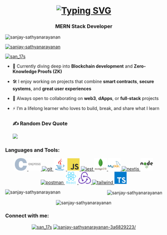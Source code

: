 <h1 align="center"><a href="https://git.io/typing-svg"><img src="https://readme-typing-svg.herokuapp.com?font=Fira+Code&pause=1000&center=true&vCenter=true&width=435&lines=+Hey%F0%9F%91%8B!!+I'm+Sanjay+Sathyanarayanan!" alt="Typing SVG" /></a></h1>

<h3 align="center">MERN Stack Developer</h3>

<p align="left"> <img src="https://komarev.com/ghpvc/?username=sanjay-sathyanarayanan&label=Profile%20views&color=0e75b6&style=flat" alt="sanjay-sathyanarayanan" /> </p>

<p align="left"> <a href="https://github.com/ryo-ma/github-profile-trophy"><img src="https://github-profile-trophy.vercel.app/?username=sanjay-sathyanarayanan" alt="sanjay-sathyanarayanan" /></a> </p>

<p align="left"> <a href="https://twitter.com/0xsanjays" target="blank"><img src="https://img.shields.io/twitter/follow/san_17s?logo=twitter&style=for-the-badge" alt="san_17s" /></a> </p>

- 🌱 Currently diving deep into **Blockchain development** and **Zero-Knowledge Proofs (ZK)**
- 🛠️ I enjoy working on projects that combine **smart contracts**, **secure systems**, and **great user experiences**
- 👯 Always open to collaborating on **web3**, **dApps**, or **full-stack** projects
- ⚡ I’m a lifelong learner who loves to build, break, and share what I learn


  ### ✍️ Random Dev Quote
  ![](https://quotes-github-readme.vercel.app/api?type=horizontal&theme=radical)



<h3 align="left">Languages and Tools:</h3>
<p align="center"> <a href="https://www.cprogramming.com/" target="_blank" rel="noreferrer"> <img src="https://raw.githubusercontent.com/devicons/devicon/master/icons/c/c-original.svg" alt="c" width="40" height="40"/> </a> <a href="https://expressjs.com" target="_blank" rel="noreferrer"> <img src="https://raw.githubusercontent.com/devicons/devicon/master/icons/express/express-original-wordmark.svg" alt="express" width="40" height="40"/> </a> <a href="https://git-scm.com/" target="_blank" rel="noreferrer"> <img src="https://www.vectorlogo.zone/logos/git-scm/git-scm-icon.svg" alt="git" width="40" height="40"/> </a> <a href="https://www.java.com" target="_blank" rel="noreferrer"> <img src="https://raw.githubusercontent.com/devicons/devicon/master/icons/java/java-original.svg" alt="java" width="40" height="40"/> </a> <a href="https://developer.mozilla.org/en-US/docs/Web/JavaScript" target="_blank" rel="noreferrer"> <img src="https://raw.githubusercontent.com/devicons/devicon/master/icons/javascript/javascript-original.svg" alt="javascript" width="40" height="40"/> </a> <a href="https://jestjs.io" target="_blank" rel="noreferrer"> <img src="https://www.vectorlogo.zone/logos/jestjsio/jestjsio-icon.svg" alt="jest" width="40" height="40"/> </a> <a href="https://www.mongodb.com/" target="_blank" rel="noreferrer"> <img src="https://raw.githubusercontent.com/devicons/devicon/master/icons/mongodb/mongodb-original-wordmark.svg" alt="mongodb" width="40" height="40"/> </a> <a href="https://www.mysql.com/" target="_blank" rel="noreferrer"> <img src="https://raw.githubusercontent.com/devicons/devicon/master/icons/mysql/mysql-original-wordmark.svg" alt="mysql" width="40" height="40"/> </a> <a href="https://nextjs.org/" target="_blank" rel="noreferrer"> <img src="https://cdn.worldvectorlogo.com/logos/nextjs-2.svg" alt="nextjs" width="40" height="40"/> </a> <a href="https://nodejs.org" target="_blank" rel="noreferrer"> <img src="https://raw.githubusercontent.com/devicons/devicon/master/icons/nodejs/nodejs-original-wordmark.svg" alt="nodejs" width="40" height="40"/> </a> <a href="https://postman.com" target="_blank" rel="noreferrer"> <img src="https://www.vectorlogo.zone/logos/getpostman/getpostman-icon.svg" alt="postman" width="40" height="40"/> </a> <a href="https://reactjs.org/" target="_blank" rel="noreferrer"> <img src="https://raw.githubusercontent.com/devicons/devicon/master/icons/react/react-original-wordmark.svg" alt="react" width="40" height="40"/> </a> <a href="https://redux.js.org" target="_blank" rel="noreferrer"> <img src="https://raw.githubusercontent.com/devicons/devicon/master/icons/redux/redux-original.svg" alt="redux" width="40" height="40"/> </a> <a href="https://tailwindcss.com/" target="_blank" rel="noreferrer"> <img src="https://www.vectorlogo.zone/logos/tailwindcss/tailwindcss-icon.svg" alt="tailwind" width="40" height="40"/> </a> <a href="https://www.typescriptlang.org/" target="_blank" rel="noreferrer"> <img src="https://raw.githubusercontent.com/devicons/devicon/master/icons/typescript/typescript-original.svg" alt="typescript" width="40" height="40"/> </a> </p>

<p align="left"><img align="left" src="https://github-readme-stats.vercel.app/api/top-langs?username=sanjay-sathyanarayanan&show_icons=true&locale=en&layout=compact" alt="sanjay-sathyanarayanan" /></p>

<p align="right">&nbsp;<img align="center" src="https://github-readme-stats.vercel.app/api?username=sanjay-sathyanarayanan&show_icons=true&locale=en" alt="sanjay-sathyanarayanan" /></p>

<p align="center"><img align="center" src="https://github-readme-streak-stats.herokuapp.com/?user=sanjay-sathyanarayanan&" alt="sanjay-sathyanarayanan" /></p>

<h3 align="left">Connect with me:</h3>
<p align="center">
<a href="https://twitter.com/san_17s" target="blank"><img align="center" src="https://raw.githubusercontent.com/rahuldkjain/github-profile-readme-generator/master/src/images/icons/Social/twitter.svg" alt="san_17s" height="30" width="40" /></a>
<a href="https://linkedin.com/in/sanjay-sathyanarayanan-3a6829223/" target="blank"><img align="center" src="https://raw.githubusercontent.com/rahuldkjain/github-profile-readme-generator/master/src/images/icons/Social/linked-in-alt.svg" alt="sanjay-sathyanarayanan-3a6829223/" height="30" width="40" /></a>
</p>
